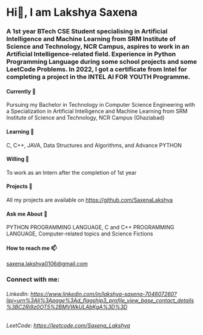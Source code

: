 # Hi👋, I am Lakshya Saxena
### A 1st year BTech CSE Student specialising in Artificial Intelligence and Machine Learning from SRM Institute of Science and Technology, NCR Campus, aspires to work in an Artificial Intelligence-related field. Experience in Python Programming Language during some school projects and some LeetCode Problems. In 2022, I got a certificate from Intel for completing a project in the INTEL AI FOR YOUTH Programme.
#### Currently 🔭
Pursuing my Bachelor in Technology in Computer Science Engineering with a Specialization in Artificial Intelligence and Machine Learning from SRM Institute of Science and Technology, NCR Campus (Ghaziabad)
#### Learning 🌱
C, C++, JAVA, Data Structures and Algorithms, and Advance PYTHON
#### Willing 🤝
To work as an Intern after the completion of 1st year
#### Projects 💫
All my projects are available on https://github.com/SaxenaLakshya
#### Ask me About 💬
PYTHON PROGRAMMING LANGUAGE, C and C++ PROGRAMMING LANGUAGE, Computer-related topics and Science Fictions
#### How to reach me 📫
saxena.lakshya0106@gmail.com
### Connect with me:
###### LinkedIn: https://www.linkedin.com/in/lakshya-saxena-704607260?lipi=urn%3Ali%3Apage%3Ad_flagship3_profile_view_base_contact_details%3BC2Ri9z0OT5%2BMVWkULAbKgA%3D%3D
###### LeetCode: https://leetcode.com/Saxena_Lakshya
